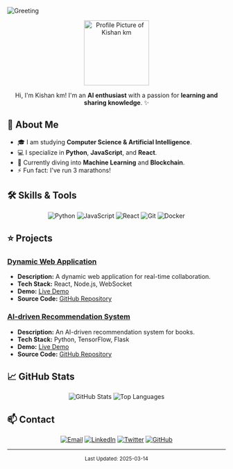 ![Greeting](https://img.shields.io/badge/-Good%20Morning-gold)

<p align="center">
  <img src="pro.jpg" width="150px" alt="Profile Picture of Kishan km">
</p>

<p align="center">
  Hi, I'm Kishan km! I'm an <b>AI enthusiast</b> with a passion for <b>learning and sharing knowledge</b>. ✨
</p>

## :bust_in_silhouette: About Me
- 🎓 I am studying **Computer Science & Artificial Intelligence**.
- 💻 I specialize in **Python**, **JavaScript**, and **React**.
- 🌱 Currently diving into **Machine Learning** and **Blockchain**.
- ⚡ Fun fact: I've run 3 marathons!

## :hammer_and_wrench: Skills & Tools
<p align="center">
  <img src="https://img.shields.io/badge/-Python-3776AB?style=flat&logo=python&logoColor=white" alt="Python" />
  <img src="https://img.shields.io/badge/-JavaScript-F7DF1E?style=flat&logo=javascript&logoColor=black" alt="JavaScript" />
  <img src="https://img.shields.io/badge/-React-61DAFB?style=flat&logo=react&logoColor=black" alt="React" />
  <img src="https://img.shields.io/badge/-Git-F05032?style=flat&logo=git&logoColor=white" alt="Git" />
  <img src="https://img.shields.io/badge/-Docker-2496ED?style=flat&logo=docker&logoColor=white" alt="Docker" />
</p>

## :star: Projects

### [Dynamic Web Application](link-to-project)
- **Description:** A dynamic web application for real-time collaboration.
- **Tech Stack:** React, Node.js, WebSocket
- **Demo:** [Live Demo](URL)
- **Source Code:** [GitHub Repository](URL)

### [AI-driven Recommendation System](link-to-another-project)
- **Description:** An AI-driven recommendation system for books.
- **Tech Stack:** Python, TensorFlow, Flask
- **Demo:** [Live Demo](URL)
- **Source Code:** [GitHub Repository](URL)

## :chart_with_upwards_trend: GitHub Stats
<p align="center">
  <img src="https://github-readme-stats.vercel.app/api?username=km1000101&show_icons=true&theme=radical" alt="GitHub Stats" />
  <img src="https://github-readme-stats.vercel.app/api/top-langs/?username=km1000101&layout=compact&theme=radical" alt="Top Languages" />
</p>

## :mailbox: Contact
<p align="center">
  <a href="mailto:your.email@example.com"><img src="https://img.shields.io/badge/Email-D14836?style=flat&logo=gmail&logoColor=white" alt="Email" /></a>
  <a href="https://www.linkedin.com/in/yourprofile"><img src="https://img.shields.io/badge/LinkedIn-0077B5?style=flat&logo=linkedin&logoColor=white" alt="LinkedIn" /></a>
  <a href="https://twitter.com/yourprofile"><img src="https://img.shields.io/badge/Twitter-1DA1F2?style=flat&logo=twitter&logoColor=white" alt="Twitter" /></a>
  <a href="https://github.com/km1000101"><img src="https://img.shields.io/badge/GitHub-181717?style=flat&logo=github&logoColor=white" alt="GitHub" /></a>
</p>

---

<p align="center">
  <small>Last Updated: 2025-03-14</small>
</p>

